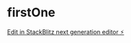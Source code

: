 # firstOne

[Edit in StackBlitz next generation editor ⚡️](https://stackblitz.com/~/github.com/jtcanada741/firstOne)